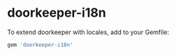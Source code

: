 # doorkeeper-i18n

To extend doorkeeper with locales, add to your Gemfile:

```ruby
gem 'doorkeeper-i18n'
```
